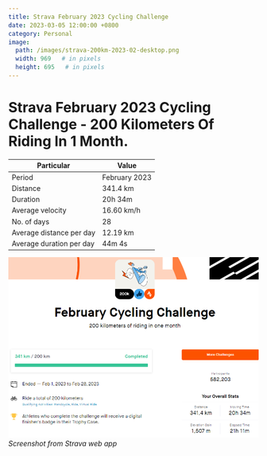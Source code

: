 ```yaml
---
title: Strava February 2023 Cycling Challenge
date: 2023-03-05 12:00:00 +0800
category: Personal
image:
  path: /images/strava-200km-2023-02-desktop.png
  width: 969   # in pixels
  height: 695   # in pixels
---
```


# Strava February 2023 Cycling Challenge - 200 Kilometers Of Riding In 1 Month. 

Particular     | Value
-------- | -----
Period | February 2023
Distance | 341.4 km
Duration    | 20h 34m
Average velocity     | 16.60 km/h
No. of days | 28
Average distance per day | 12.19 km
Average duration per day | 44m 4s

![Screenshot](/images/strava-200km-2023-02-desktop.png)
_Screenshot from Strava web app_

[velocity/speed calculator]:(https://www.omnicalculator.com/everyday-life/speed)

[time division calculator]:(https://www.calculatorsoup.com/calculators/time/time-calculator.php)
